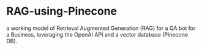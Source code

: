 # RAG-using-Pinecone
a working model of Retrieval Augmented Generation (RAG) for a QA bot for a Business, leveraging the OpenAI API and a vector database (Pinecone DB).
